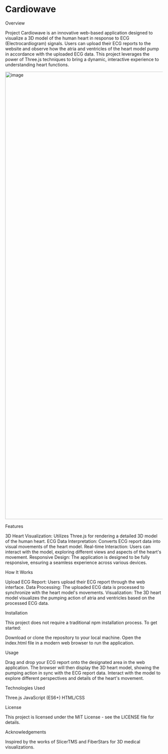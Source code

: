 # Cardiowave

Overview

Project Cardiowave is an innovative web-based application designed to visualize a 3D model of the human heart in response to ECG (Electrocardiogram) signals. Users can upload their ECG reports to the website and observe how the atria and ventricles of the heart model pump in accordance with the uploaded ECG data. This project leverages the power of Three.js techniques to bring a dynamic, interactive experience to understanding heart functions.

<img width="1431" alt="image" src="https://github.com/RohiniDeshmukh/Cardiowave/assets/121260777/75c1a5a7-9223-43bd-832c-a7585b5d810a">


Features

3D Heart Visualization: Utilizes Three.js for rendering a detailed 3D model of the human heart.
ECG Data Interpretation: Converts ECG report data into visual movements of the heart model.
Real-time Interaction: Users can interact with the model, exploring different views and aspects of the heart's movement.
Responsive Design: The application is designed to be fully responsive, ensuring a seamless experience across various devices.


How It Works

Upload ECG Report: Users upload their ECG report through the web interface.
Data Processing: The uploaded ECG data is processed to synchronize with the heart model's movements.
Visualization: The 3D heart model visualizes the pumping action of atria and ventricles based on the processed ECG data.


Installation

This project does not require a traditional npm installation process. To get started:

Download or clone the repository to your local machine.
Open the index.html file in a modern web browser to run the application.


Usage

Drag and drop your ECG report onto the designated area in the web application.
The browser will then display the 3D heart model, showing the pumping action in sync with the ECG report data.
Interact with the model to explore different perspectives and details of the heart's movement.

Technologies Used

Three.js
JavaScript (ES6+)
HTML/CSS


License

This project is licensed under the MIT License - see the LICENSE file for details.

Acknowledgements

Inspired by the works of SlicerTMS and FiberStars for 3D medical visualizations.
